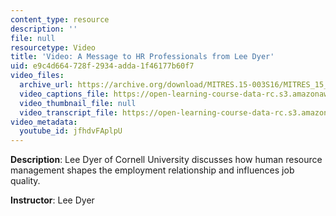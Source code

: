 ```yaml
---
content_type: resource
description: ''
file: null
resourcetype: Video
title: 'Video: A Message to HR Professionals from Lee Dyer'
uid: e9c4d664-728f-2934-adda-1f46177b60f7
video_files:
  archive_url: https://archive.org/download/MITRES.15-003S16/MITRES_15_003S16_1-2-4_360p.mp4
  video_captions_file: https://open-learning-course-data-rc.s3.amazonaws.com/res-15-003-shaping-the-future-of-work-15-662x-spring-2016/5f7f82be36c15693a074900e228a9a67_jfhdvFAplpU.vtt
  video_thumbnail_file: null
  video_transcript_file: https://open-learning-course-data-rc.s3.amazonaws.com/res-15-003-shaping-the-future-of-work-15-662x-spring-2016/b803709967e3ad7f69655400763df7d5_jfhdvFAplpU.pdf
video_metadata:
  youtube_id: jfhdvFAplpU
---
```


**Description**: Lee Dyer of Cornell University discusses how human resource management shapes the employment relationship and influences job quality.

**Instructor**: Lee Dyer